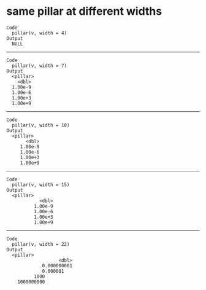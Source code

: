 # same pillar at different widths

    Code
      pillar(v, width = 4)
    Output
      NULL

---

    Code
      pillar(v, width = 7)
    Output
      <pillar>
        <dbl>
      1.00e-9
      1.00e-6
      1.00e+3
      1.00e+9

---

    Code
      pillar(v, width = 10)
    Output
      <pillar>
           <dbl>
         1.00e-9
         1.00e-6
         1.00e+3
         1.00e+9

---

    Code
      pillar(v, width = 15)
    Output
      <pillar>
                <dbl>
              1.00e-9
              1.00e-6
              1.00e+3
              1.00e+9

---

    Code
      pillar(v, width = 22)
    Output
      <pillar>
                       <dbl>
                 0.000000001
                 0.000001   
              1000          
        1000000000          

